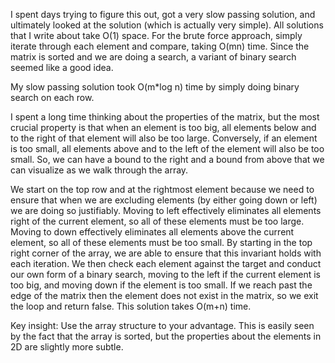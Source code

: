 I spent days trying to figure this out, got a very slow passing solution, and ultimately looked at the solution (which is actually very simple).
All solutions that I write about take O(1) space. For the brute force approach, simply iterate through each element and compare, taking O(mn) time.
Since the matrix is sorted and we are doing a search, a variant of binary search seemed like a good idea.

My slow passing solution took O(m*log n) time by simply doing binary search on each row.

I spent a long time thinking about the properties of the matrix, but the most crucial property is that when an element is too big, all elements below
and to the right of that element will also be too large. 
Conversely, if an element is too small, all elements above and to the left of the element will also be too small.
So, we can have a bound to the right and a bound from above that we can visualize as we walk through the array. 

We start on the top row and at the rightmost element because we need to ensure that when we are excluding elements (by either going down or left)
we are doing so justifiably. Moving to left effectively eliminates all elements right of the current element, so all of these elements must be too large.
Moving to down effectively eliminates all elements above the current element, so all of these elements must be too small.
By starting in the top right corner of the array, we are able to ensure that this invariant holds with each iteration.
We then check each element against the target and conduct our own form of a binary search, 
moving to the left if the current element is too big, and moving down if the element is too small.
If we reach past the edge of the matrix then the element does not exist in the matrix, so we exit the loop and return false.
This solution takes O(m+n) time.

Key insight:
Use the array structure to your advantage. This is easily seen by the fact that the array is sorted, but the properties about the elements in 2D are slightly more subtle.
